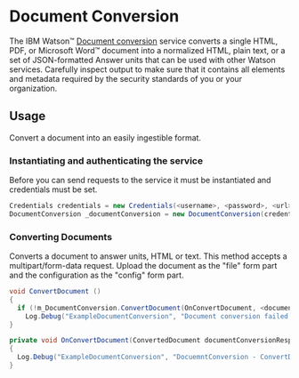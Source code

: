 # Document Conversion

The IBM Watson™ [Document conversion][document_conversion] service converts a single HTML, PDF, or Microsoft Word™ document into a normalized HTML, plain text, or a set of JSON-formatted Answer units that can be used with other Watson services. Carefully inspect output to make sure that it contains all elements and metadata required by the security standards of you or your organization.

## Usage
Convert a document into an easily ingestible format.

### Instantiating and authenticating the service
Before you can send requests to the service it must be instantiated and credentials must be set.
```cs
Credentials credentials = new Credentials(<username>, <password>, <url>);
DocumentConversion _documentConversion = new DocumentConversion(credentials);
```

### Converting Documents
Converts a document to answer units, HTML or text. This method accepts a multipart/form-data request. Upload the document as the "file" form part and the configuration as the "config" form part.

```cs
void ConvertDocument ()
{
  if (!m_DocumentConversion.ConvertDocument(OnConvertDocument, <document-filepath>, <conversion-target>))
    Log.Debug("ExampleDocumentConversion", "Document conversion failed!");
}

private void OnConvertDocument(ConvertedDocument documentConversionResponse, string data)
{
  Log.Debug("ExampleDocumentConversion", "DocuemntConversion - ConvertDocument Response: {0}", data);
}
```

[document_conversion]: https://www.ibm.com/watson/developercloud/document-conversion.html
